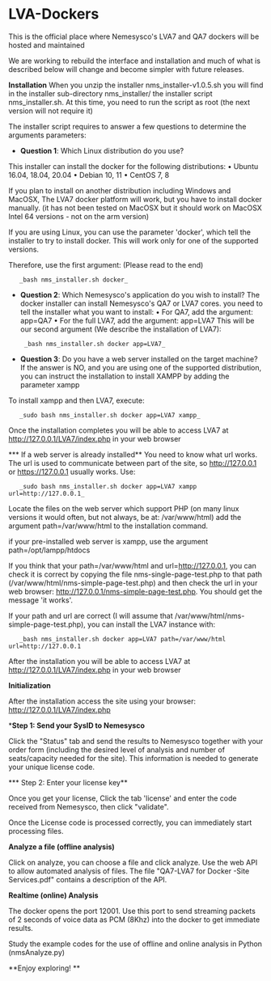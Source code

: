 # LVA-Dockers
This is the official place where Nemesysco's LVA7 and QA7 dockers will be hosted and maintained

We are working to rebuild the interface and installation and much of what is described below will change and become simpler with future releases.

**Installation**
When you unzip the installer nms_installer-v1.0.5.sh you will find in the installer sub-directory nms_installer/ the installer script nms_installer.sh. 
At this time, you need to run the script as root (the next version will not require it)

The installer script requires to answer a few questions to determine the arguments parameters:

* **Question 1**: Which Linux distribution do you use?

This installer can install the docker for the following distributions:
•	    Ubuntu 16.04, 18.04, 20.04
•	    Debian 10, 11
•	    CentOS 7, 8

If you plan to install on another distribution including Windows and MacOSX, The LVA7 docker platform will work, but you have to install docker manually. (it has not been tested on MacOSX but it should work on MacOSX Intel 64 versions - not on the arm version)

If you are using Linux, you can use the parameter 'docker', which tell the installer to try to install docker. This will work only for one of the supported versions.

Therefore, use the first argument: (Please read to the end)

       _bash nms_installer.sh docker_

* **Question 2**: Which Nemesysco's application do you wish to install?
The docker installer can install Nemesysco's QA7 or LVA7 cores. you need to tell the installer what you want to install:
• For QA7, add the argument: app=QA7
•	For the full LVA7, add the argument: app=LVA7
This will be our second argument (We describe the installation of LVA7): 

       _bash nms_installer.sh docker app=LVA7_

* **Question 3**: Do you have a web server installed on the target machine?
If the answer is NO, and you are using one of the supported distribution, you can instruct the installation to install XAMPP by adding the parameter xampp

To install xampp and then LVA7, execute:

       _sudo bash nms_installer.sh docker app=LVA7 xampp_

Once the installation completes you will be able to access LVA7 at http://127.0.0.1/LVA7/index.php in your web browser

*** If a web server is already installed**
You need to know what url works. The url is used to communicate between part of the site, so http://127.0.0.1 or https://127.0.0.1 usually works. Use:

       _sudo bash nms_installer.sh docker app=LVA7 xampp url=http://127.0.0.1_

Locate the files on the web server which support PHP (on many linux versions it would often, but not always, be at: /var/www/html)
add the argument path=/var/www/html to the installation command.

if your pre-installed web server is xampp, use the argument path=/opt/lampp/htdocs
 
If you think that your path=/var/www/html and url=http://127.0.0.1, you can check it is correct by copying the file nms-single-page-test.php to that path (/var/www/html/nms-simple-page-test.php) and then check the url in your web browser: http://127.0.0.1/nms-simple-page-test.php. You should get the message 'it works'.

If your path and url are correct (I will assume that /var/www/html/nms-simple-page-test.php), you can install the LVA7 instance with:

       _bash nms_installer.sh docker app=LVA7 path=/var/www/html  url=http://127.0.0.1

After the installation you will be able to access LVA7 at http://127.0.0.1/LVA7/index.php in your web browser

**Initialization**

After the installation access the site using your browser:  http://127.0.0.1/LVA7/index.php

***Step 1: Send your SysID to Nemesysco**

Click the "Status" tab and send the results to Nemesysco together with your order form (including the desired level of analysis and number of seats/capacity needed for the site). This information is needed to generate your unique license code.

*** Step 2: Enter your license key**

Once you get your license, Click the tab 'license' and enter the code received from Nemesysco, then click "validate".

Once the License code is processed correctly, you can immediately start processing files.


**Analyze a file (offline analysis)**

Click on analyze, you can choose a file and click analyze.
Use the web API to allow automated analysis of files. The file "QA7-LVA7 for Docker -Site Services.pdf" contains a description of the API.


**Realtime (online) Analysis**

The docker opens the port 12001. Use this port to send streaming packets of 2 seconds of voice data as PCM (8Khz) into the docker to get immediate results.

Study the example codes for the use of offline and online analysis in Python (nmsAnalyze.py)


**Enjoy exploring!
**

